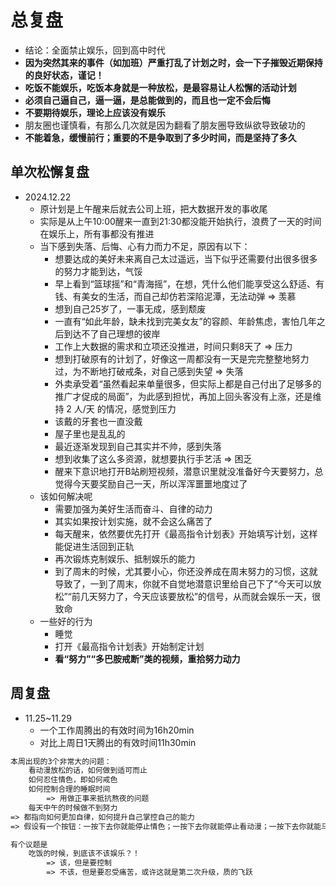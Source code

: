 # 总复盘
  - 结论：全面禁止娱乐，回到高中时代
  - **因为突然其来的事件（如加班）严重打乱了计划之时，会一下子摧毁近期保持的良好状态，谨记！**
  - **吃饭不能娱乐，吃饭本身就是一种放松，是最容易让人松懈的活动计划**
  - **必须自己逼自己，逼一逼，是总能做到的，而且也一定不会后悔**
  - **不要期待娱乐，理论上应该没有娱乐**
  - 朋友圈也谨慎看，有那么几次就是因为翻看了朋友圈导致纵欲导致破功的
  - **不能着急，缓慢前行；重要的不是争取到了多少时间，而是坚持了多久**

## 单次松懈复盘
- 2024.12.22  
  - 原计划是上午醒来后就去公司上班，把大数据开发的事收尾
  - 实际是从上午10:00醒来一直到21:30都没能开始执行，浪费了一天的时间在娱乐上，所有事都没有推进
  - 当下感到失落、后悔、心有力而力不足，原因有以下：
    - 想要达成的美好未来离自己太过遥远，当下似乎还需要付出很多很多的努力才能到达，气馁
    - 早上看到“篮球摇”和“青海摇”，在想，凭什么他们能享受这么舒适、有钱、有美女的生活，而自己却仿若深陷泥潭，无法动弹
       => 羡慕 
    - 想到自己25岁了，一事无成，感到颓废
    - 一直有“如此年龄，缺未找到完美女友”的容颜、年龄焦虑，害怕几年之后到达不了自己理想的彼岸
    - 工作上大数据的需求和立项还没推进，时间只剩8天了
       => 压力
    - 想到打破原有的计划了，好像这一周都没有一天是完完整整地努力过，为不断地打破戒条，对自己感到失望
       => 失落 
    - 外卖承受着“虽然看起来单量很多，但实际上都是自己付出了足够多的推广才促成的局面”，为此感到担忧，再加上回头客没有上涨，还是维持 2 人/天 的情况，感觉到压力
    - 该戴的牙套也一直没戴
    - 屋子里也是乱乱的
    - 最近逐渐发现到自己其实并不帅，感到失落
    - 想到收集了这么多资源，就想要执行手艺活
       => 困乏
    - 醒来下意识地打开B站刷短视频，潜意识里就没准备好今天要努力，总觉得今天要奖励自己一天，所以浑浑噩噩地度过了
  - 该如何解决呢
    - 需要加强为美好生活而奋斗、自律的动力
    - 其实如果按计划实施，就不会这么痛苦了
    - 每天醒来，依然要优先打开《最高指令计划表》开始填写计划，这样能促进生活回到正轨
    - 再次锻炼克制娱乐、抵制娱乐的能力
    - 到了周末的时候，尤其要小心，你还没养成在周末努力的习惯，这就导致了，一到了周末，你就不自觉地潜意识里给自己下了“今天可以放松”“前几天努力了，今天应该要放松”的信号，从而就会娱乐一天，很致命
  - 一些好的行为
    - 睡觉
    - 打开《最高指令计划表》开始制定计划
    - **看“努力”“多巴胺戒断”类的视频，重拾努力动力**

## 周复盘
- 11.25~11.29
  - 一个工作周腾出的有效时间为16h20min
  - 对比上周日1天腾出的有效时间11h30min
```txt
本周出现的3个非常大的问题：
    看动漫放松的话，如何做到适可而止
    如何忍住情色，即如何戒色
    如何控制合理的睡眠时间
        => 用做正事来抵抗熬夜的问题
    每天中午的时候做不到努力
=> 都指向如何更加自律，如何提升自己掌控自己的能力
=> 假设有一个按钮：一按下去你就能停止情色；一按下去你就能停止看动漫；一按下去你就能马上执行增高运动 => 你肯定马上就按了

有个议题是
    吃饭的时候，到底该不该娱乐？！
        => 该，但是要控制
        => 不该，但是要忍受痛苦，或许这就是第二次升级，质的飞跃
```
